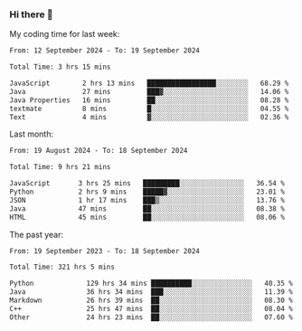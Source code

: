 ### Hi there 👋

My coding time for last week:

<!--START_SECTION:week-->

```txt
From: 12 September 2024 - To: 19 September 2024

Total Time: 3 hrs 15 mins

JavaScript        2 hrs 13 mins   █████████████████░░░░░░░░   68.29 %
Java              27 mins         ███▓░░░░░░░░░░░░░░░░░░░░░   14.06 %
Java Properties   16 mins         ██░░░░░░░░░░░░░░░░░░░░░░░   08.28 %
textmate          8 mins          █░░░░░░░░░░░░░░░░░░░░░░░░   04.55 %
Text              4 mins          ▓░░░░░░░░░░░░░░░░░░░░░░░░   02.36 %
```

<!--END_SECTION:week-->

Last month:

<!--START_SECTION:month-->

```txt
From: 19 August 2024 - To: 18 September 2024

Total Time: 9 hrs 21 mins

JavaScript       3 hrs 25 mins   █████████░░░░░░░░░░░░░░░░   36.54 %
Python           2 hrs 9 mins    █████▓░░░░░░░░░░░░░░░░░░░   23.01 %
JSON             1 hr 17 mins    ███▒░░░░░░░░░░░░░░░░░░░░░   13.76 %
Java             47 mins         ██░░░░░░░░░░░░░░░░░░░░░░░   08.38 %
HTML             45 mins         ██░░░░░░░░░░░░░░░░░░░░░░░   08.06 %
```

<!--END_SECTION:month-->

The past year:

<!--START_SECTION:year-->

```txt
From: 19 September 2023 - To: 18 September 2024

Total Time: 321 hrs 5 mins

Python             129 hrs 34 mins ██████████░░░░░░░░░░░░░░░   40.35 %
Java               36 hrs 34 mins  ███░░░░░░░░░░░░░░░░░░░░░░   11.39 %
Markdown           26 hrs 39 mins  ██░░░░░░░░░░░░░░░░░░░░░░░   08.30 %
C++                25 hrs 47 mins  ██░░░░░░░░░░░░░░░░░░░░░░░   08.04 %
Other              24 hrs 23 mins  ██░░░░░░░░░░░░░░░░░░░░░░░   07.60 %
```

<!--END_SECTION:year-->
